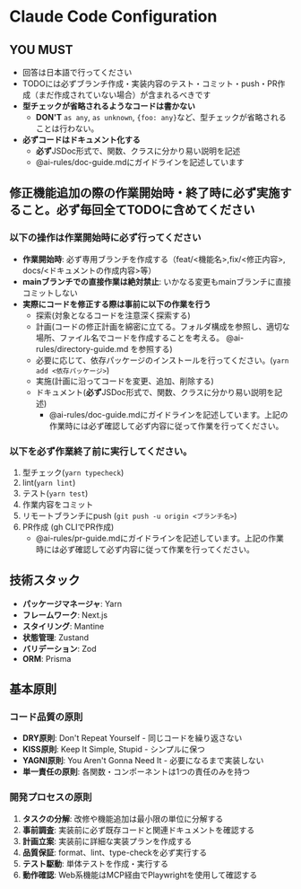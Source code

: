 # Claude Code Configuration

## YOU MUST

- 回答は日本語で行ってください
- TODOには必ずブランチ作成・実装内容のテスト・コミット・push・PR作成（まだ作成されていない場合）が含まれるべきです
- **型チェックが省略されるようなコードは書かない**
  - **DON'T** `as any`, `as unknown`, `{foo: any}`など、型チェックが省略されることは行わない。
- **必ずコードはドキュメント化する**
  - **必ず**JSDoc形式で、関数、クラスに分かり易い説明を記述
  - @ai-rules/doc-guide.mdにガイドラインを記述しています

## 修正機能追加の際の作業開始時・終了時に必ず実施すること。必ず毎回全てTODOに含めてください

### **以下の操作は作業開始時に必ず行ってください**

- **作業開始時**: 必ず専用ブランチを作成する（feat/<機能名>,fix/<修正内容>, docs/<ドキュメントの作成内容>等）
- **mainブランチでの直接作業は絶対禁止**: いかなる変更もmainブランチに直接コミットしない
- **実際にコードを修正する際は事前に以下の作業を行う**
  - 探索(対象となるコードを注意深く探索する)
  - 計画(コードの修正計画を綿密に立てる。フォルダ構成を参照し、適切な場所、ファイル名でコードを作成することを考える。 @ai-rules/directory-guide.md を参照する)
  - 必要に応じて、依存パッケージのインストールを行ってください。(`yarn add <依存パッケージ>`)
  - 実施(計画に沿ってコードを変更、追加、削除する)
  - ドキュメント(**必ず**JSDoc形式で、関数、クラスに分かり易い説明を記述)
    - @ai-rules/doc-guide.mdにガイドラインを記述しています。上記の作業時には必ず確認して必ず内容に従って作業を行ってください。

### **以下を必ず作業終了前に実行してください。**

1. 型チェック(`yarn typecheck`)
2. lint(`yarn lint`)
3. テスト(`yarn test`)
4. 作業内容をコミット
5. リモートブランチにpush (`git push -u origin <ブランチ名>`)
6. PR作成 (gh CLIでPR作成)
   - @ai-rules/pr-guide.mdにガイドラインを記述しています。上記の作業時には必ず確認して必ず内容に従って作業を行ってください。

## 技術スタック

- **パッケージマネージャ**: Yarn
- **フレームワーク**: Next.js
- **スタイリング**: Mantine
- **状態管理**: Zustand
- **バリデーション**: Zod
- **ORM**: Prisma

## 基本原則

### コード品質の原則

- **DRY原則**: Don't Repeat Yourself - 同じコードを繰り返さない
- **KISS原則**: Keep It Simple, Stupid - シンプルに保つ
- **YAGNI原則**: You Aren't Gonna Need It - 必要になるまで実装しない
- **単一責任の原則**: 各関数・コンポーネントは1つの責任のみを持つ

### 開発プロセスの原則

1. **タスクの分解**: 改修や機能追加は最小限の単位に分解する
2. **事前調査**: 実装前に必ず既存コードと関連ドキュメントを確認する
3. **計画立案**: 実装前に詳細な実装プランを作成する
4. **品質保証**: format、lint、type-checkを必ず実行する
5. **テスト駆動**: 単体テストを作成・実行する
6. **動作確認**: Web系機能はMCP経由でPlaywrightを使用して確認する
